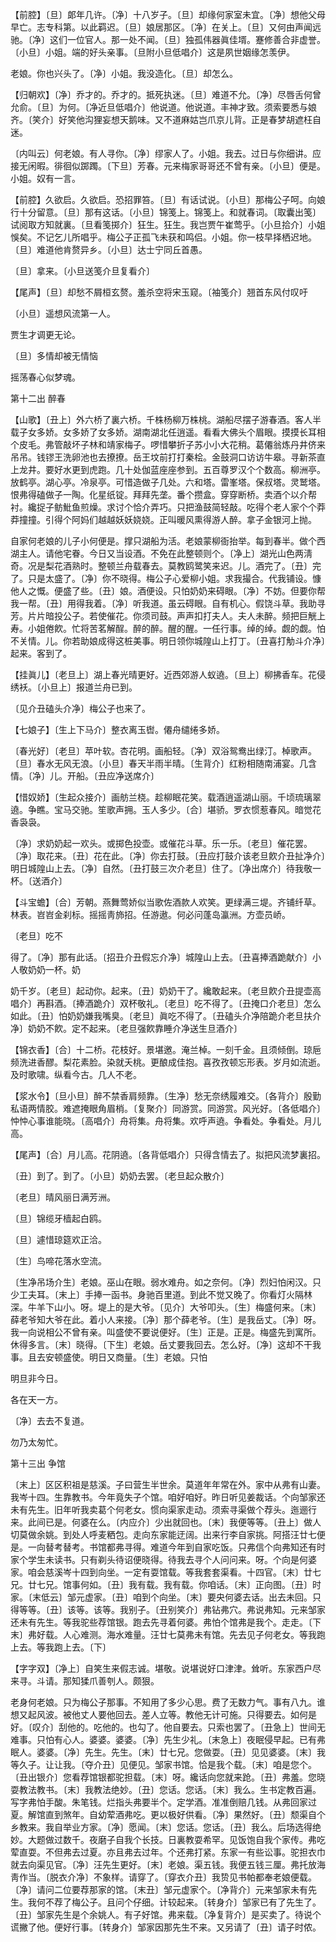 <!-- { "loadSidebar": true } -->
【前腔】〔旦〕郞年几许。〔净〕十八岁子。〔旦〕却缘何家室未宜。〔净〕想他父母早亡。志专科第。以此羁迟。〔旦〕娘居那区。〔净〕在关上。〔旦〕又何由声闻远驰。〔净〕这们一位官人。那一处不闻。〔旦〕独孤伟器眞佳壻。蹇修善合非虚誉。〔小旦〕小姐。端的好头亲事。〔旦附小旦低唱介〕这是夙世姻缘怎羡伊。

老娘。你也兴头了。〔净〕小姐。我没造化。〔旦〕却怎么。 

【归朝欢】〔净〕乔才的。乔才的。抵死执迷。〔旦〕难道不允。〔净〕尽唇舌何曾允俞。〔旦〕为何。〔净近旦低唱介〕他说道。他说道。丰神才致。须索要悉与娘齐。〔笑介〕好笑他沟狸妄想天鹅味。又不道麻姑岂爪京儿背。正是春梦胡遮枉自迷。

〔内叫云〕何老娘。有人寻你。〔净〕缪家人了。小姐。我去。过日与你细讲。应接无闲暇。徘徊似踯躅。〔下旦〕芳春。元来梅家哥哥还不曾有亲。〔小旦〕便是。小姐。奴有一言。 

【前腔】久欲启。久欲启。恐招罪笞。〔旦〕有话试说。〔小旦〕那梅公子呵。向娘行十分留意。〔旦〕那有这话。〔小旦〕锦笺上。锦笺上。和就春词。〔取囊出笺〕试阅取方知就裏。〔旦看笺掷介〕狂生。狂生。我岂贾午崔莺乎。〔小旦拾介〕小姐悞矣。不记乞儿所唱乎。梅公子正孤飞未获和鸣侣。小姐。你一枝早择栖迟地。〔旦〕难道他肯赘异乡。〔小旦〕达士宁同丘首愚。

〔旦〕拿来。〔小旦送笺介旦复看介〕 

【尾声】〔旦〕却愁不屑桓玄赘。羞杀空将宋玉窥。〔袖笺介〕翘首东风付叹吁

〔小旦〕遥想风流第一人。



贾生才调更无论。

〔旦〕多情却被无情恼



摇荡春心似梦魂。 

第十二出
醉春

【山歌】〔丑上〕外六桥了裏六桥。千株杨柳万株桃。湖船尽摆子游春酒。客人半载子女多娇。女多娇了女多娇。湖南湖北任逍遥。看看大佛头个眉眼。摸摸长耳相个皮毛。弗管敲坏子林和靖家梅子。啰惜攀折子苏小小大花稍。葛僊翁炼丹井侪来吊吊。钱镠王洗卵池也去撩撩。岳王坟前打打秦桧。金鼓洞口访访牛皋。寻新茶直上龙井。要好水更到虎跑。几十处伽蓝座座参到。五百尊罗汉个个数高。柳洲亭。放鹤亭。湖心亭。冷泉亭。可惜造做子几处。六和塔。雷峯塔。保叔塔。灵鹫塔。恨弗得磕做子一陶。化星纸锭。拜拜先垄。番个攒盒。穿穿断桥。卖酒个以介帮衬。纔捉子鲂魮鱼煎燥。求讨个恰介弄巧。只把渔鼓简轻敲。吃得个老人家个个莽莽撞撞。引得个阿妈们越越妖妖娆娆。正叫暖风熏得游人醉。拿子金银河上抛。

自家何老娘的儿子小何便是。撑只湖船为活。老娘蒙柳衙抬举。每到春半。做个西湖主人。请他宅眷。今日又当设酒。不免在此整顿则个。〔净上〕湖光山色两淸奇。况是梨花酒熟时。整顿兰舟载春去。莫教鸥鹭笑来迟。儿。酒完了。〔丑〕完了。只是太盛了。〔净〕你不晓得。梅公子心爱柳小姐。求我撮合。代我铺设。慷他人之慨。便盛了些。〔丑〕娘。酒便设。只怕奶奶来碍眼。〔净〕不妨。但要你帮我一帮。〔丑〕用得我着。〔净〕听我道。虽云碍眼。自有机心。假饶斗草。我助寻芳。片片暗投公子。若使催花。你须司鼓。声声扣打夫人。夫人未醉。频把巨觥上寿。小姐倦飮。忙将苦茗解酲。醉的醉。醒的醒。一任行事。绰的绰。觑的觑。怕不关情。儿。你若助娘成得这桩美事。明日领你城隍山上打丁。〔丑喜打觔斗介净〕起来。客到了。 

【挂眞儿】〔老旦上〕湖上春光晴更好。近西郊游人蚁遶。〔旦上〕柳拂香车。花侵绣袄。〔小旦上〕报道兰舟已到。

〔见介丑磕头介净〕梅公子也来了。 

【七娘子】〔生上下马介〕整衣离玉辔。僊舟缱绻多娇。

〔春光好〕〔老旦〕苹叶软。杏花明。画船轻。〔净〕双浴鸳鸯出绿汀。棹歌声。〔旦〕春水无风无浪。〔小旦〕春天半雨半晴。〔生背介〕红粉相随南浦宴。几含情。〔净〕儿。开船。〔丑应净送席介〕 

【惜奴娇】〔生起众接介〕画舫兰桡。趁柳眠花笑。载酒逍遥湖山丽。千顷琉璃翠遶。争瞧。宝马交驰。笙歌声拥。玉人多少。〔合〕堪骄。罗衣惯惹春风。暗觉花香袅袅。

〔净〕求奶奶起一欢头。或掷色投壶。或催花斗草。乐一乐。〔老旦〕催花罢。〔净〕取花来。〔丑〕花在此。〔净〕你去打鼓。〔丑应打鼓介该老旦飮介丑扯净介〕明日城隍山上去。〔净〕自然。〔丑打鼓三次介老旦〕住了。〔净出席介〕待我敬一杯。〔送酒介〕 

【斗宝蟾】〔合〕芳朝。燕舞莺娇似当歌佐酒款人欢笑。更绿满三堤。齐铺纤草。林表。岧岧金刹标。摇摇靑斾招。任游遨。何必问蓬岛瀛洲。方壶员峤。

〔老旦〕吃不 

得了。〔净〕那有此话。〔招丑介丑假忘介净〕城隍山上去。〔丑喜捧酒跪献介〕小人敬奶奶一杯。奶 

奶千岁。〔老旦〕起动你。起来。〔丑〕奶奶干了。纔敢起来。〔老旦飮介丑提壶高唱介〕再斟酒。〔捧酒跪介〕双杯敬礼。〔老旦〕吃不得了。〔丑掩口介老旦〕怎么如此。〔丑〕怕奶奶嫌我嘴臭。〔老旦〕眞吃不得了。〔丑磕头介净陪跪介老旦扶介净〕奶奶不飮。定不起来。〔老旦强飮靠睡介净送生旦酒介〕 

【锦衣香】〔合〕十二桥。花枝好。景堪邀。淹兰棹。一刻千金。且须倾倒。琼巵频洗进香醪。梨花素脸。染就夭桃。更酿成佳抱。喜孜孜顿忘形表。岁月如流逝。及时歌啸。纵看今古。几人不老。

【浆水令】〔旦小旦〕醉不禁香肩频靠。〔生净〕愁无奈绣履难交。〔各背介〕殷勤私语两情胶。难遮掩眼角眉梢。〔复聚介〕同游赏。同游赏。风光好。〔各低唱介〕忡忡心事谁能晓。〔高唱介〕舟将集。舟将集。欢呼声遶。争看处。争看处。月儿高。

【尾声】〔合〕月儿高。花阴遶。〔各背低唱介〕只得含情去了。拟把风流梦裏招。

〔丑〕到了。到了。〔小旦〕奶奶去罢。〔老旦起众散介〕 

〔老旦〕晴风丽日满芳洲。



〔旦〕锦缆牙樯起白鸥。

〔旦〕遽惜琼筵欢正洽。



〔生〕鸟啼花落水空流。

〔生净吊场介生〕老娘。巫山在眼。弱水难舟。如之奈何。〔净〕烈妇怕闲汉。只少工夫耳。〔末上〕手捧一函书。身驰百里道。到此不觉又晚了。你看灯火隔林深。牛羊下山小。呀。堤上的是大爷。〔见介〕大爷叩头。〔生〕梅盛何来。〔末〕薛老爷知大爷在此。着小人来接。〔净〕那个薛老爷。〔生〕是我岳丈。〔净〕呀。我一向说相公不曾有亲。叫盛使不要说便好。〔生〕正是。正是。梅盛先到寓所。休得多言。〔末〕晓得。〔下生〕老娘。岳丈要我回去。怎么好。〔净〕这却不干我事。且去安顿盛使。明日又商量。〔生〕老娘。只怕 

明旦非今日。



各在天一方。

〔净〕去去不复道。



勿乃太匆忙。 

第十三出
争馆

〔末上〕区区积祖是慈溪。子曰营生半世余。莫道年年常在外。家中从弗有山妻。我岑十四。生靠教书。今年竟失子个馆。咱好咱好。昨日听见姜裁话。个向邹家还未有先生。旧年听我卖葛个何老女。惯向渠家走动。须索寻渠做个荐头。迤逦行来。此间已是。何婆在么。〔内应介〕少出就回也。〔末〕我便等等。〔丑上〕做人切莫做余姚。到处人呼麦粞包。走向东家能迂阔。出来行李自家挑。阿搭汪廿七便是。一向替考替考。书馆都弗寻得。难道今年到自家吃饭。只弗信个向弗知还有时家个学生未读书。只有剃头待诏便晓得。待我去寻个人问问来。呀。个向是何婆家。咱会慈溪岑十四到向坐。一定有耍馆载。等我套套渠看。十四官。〔末〕廿七兄。廿七兄。馆事何如。〔丑〕我有载。我有载。你咱话。〔末〕正向图。〔丑〕时家。〔末低云〕邹元虚家。〔丑〕咱到个向坐。〔末〕要央何婆去话。出去未回。只得等等。〔丑〕该等。该等。我别子。〔丑别笑介〕弗钻弗穴。弗说弗知。元来邹家还未有先生。等我驼些荐馆银。跑去先寻着何婆。弗怕个馆弗是我个。走走。〔下末〕弗好载。人心难测。海水难量。汪廿七莫弗未有馆。先去见子何老女。等我跑上去。等我跑上去。〔下〕 

【字字双】〔净上〕自笑生来假志诚。堪敬。说堪说好口津津。耸听。东家西户尽来寻。斗请。那知猱爪善刳人。颇狠。

老身何老娘。只为梅公子那事。不知用了多少心思。费了无数力气。事有八九。谁想又起风波。被他丈人要他回去。差人立等。教他无计可施。只得要去。如何是好。〔叹介〕刮他的。吃他的。也勾了。他自要去。只索也罢了。〔丑急上〕世间无难事。只怕有心人。婆婆。婆婆。〔净〕先生少礼。〔末急上〕夜眠侵早起。已有弗眠人。婆婆。〔净〕先生。先生。〔末〕廿七兄。您做耍。〔丑〕见见婆婆。〔末〕我等久子。让让我。〔夺介丑〕见便见。邹家书馆。恰是我个载。〔末〕咱是您个。〔丑出银介〕您看荐馆银都驼担载。〔末〕呀。纔话向您就来跄。〔丑〕弗羞。您晓耍教法教书。〔末〕我教法绝妙。〔丑〕您话。您话。〔末〕我么。生书定教百遍。写字弗怕手酸。朱笔钱。烂指头弗要半个。定学酒。准准倒赔几钱。从弗回家过夏。解馆直到煞年。自幼荤酒弗吃。更以极好供看。〔净〕果然好。〔丑〕颓渠自个乡教来。我自举业方家。〔净〕愿闻。〔末〕您话。您话。〔丑〕我么。后场选得绝妙。大题做过数千。夜磨子自我个长技。日裏教耍希罕。见饭饱自我个家传。弗吃荤直耍。不但弗去过夏。亦且弗去过年。个还弗打紧。东家一有些讼事。驼担衣巾就去向渠见官。〔净〕汪先生更好。〔末〕老娘。渠五钱。我便五钱三厘。弗托放海靑作当。〔脱衣介净〕不象样。请穿了。〔穿衣介丑〕我贽见书帕都奉老娘便载。〔净〕请问二位要荐那家的馆。〔末丑〕邹元虚家个。〔净背介〕元来邹家未有先生。我何不荐了梅公子。且问个仔细。计较起来。〔转身介〕邹家已有了先生了。〔丑〕邹家先生是个余姚人。有子好馆。弗来载。〔净复背介〕是买卖了。待说个谎撇了他。便好行事。〔转身介〕邹家因那先生不来。又另请了〔丑〕请子时侬。 

